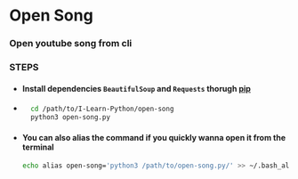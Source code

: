 # Open Song
### Open youtube song from cli
### STEPS
- #### Install dependencies `BeautifulSoup` and `Requests` thorugh [pip](https://pip.pypa.io/en/stable/')
- ``` bash
    cd /path/to/I-Learn-Python/open-song
    python3 open-song.py
    ```
- #### You can also alias the command if you quickly wanna open it from the terminal
    ``` sh
    echo alias open-song='python3 /path/to/open-song.py/' >> ~/.bash_aliases
    ```
    
